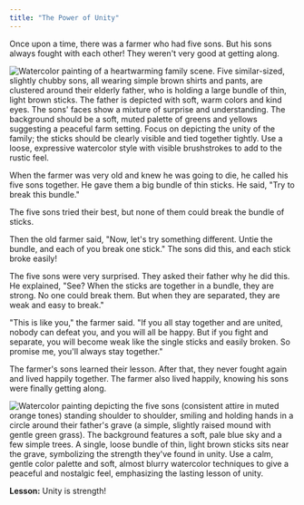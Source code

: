 ```yaml
---
title: "The Power of Unity"
---
```

Once upon a time, there was a farmer who had five sons.  But his sons always fought with each other! They weren't very good at getting along.

![Watercolor painting of a heartwarming family scene. Five similar-sized, slightly chubby sons, all wearing simple brown shirts and pants, are clustered around their elderly father, who is holding a large bundle of thin, light brown sticks. The father is depicted with soft, warm colors and kind eyes. The sons' faces show a mixture of surprise and understanding.  The background should be a soft, muted palette of greens and yellows suggesting a peaceful farm setting. Focus on depicting the unity of the family; the sticks should be clearly visible and tied together tightly. Use a loose, expressive watercolor style with visible brushstrokes to add to the rustic feel.](/images/image_the-power-of-unity0.png)

When the farmer was very old and knew he was going to die, he called his five sons together. He gave them a big bundle of thin sticks.  He said, "Try to break this bundle." 

The five sons tried their best, but none of them could break the bundle of sticks.

Then the old farmer said, "Now, let's try something different. Untie the bundle, and each of you break one stick."  The sons did this, and each stick broke easily!

The five sons were very surprised. They asked their father why he did this.  He explained, "See? When the sticks are together in a bundle, they are strong.  No one could break them. But when they are separated, they are weak and easy to break."

"This is like you," the farmer said. "If you all stay together and are united, nobody can defeat you, and you will all be happy. But if you fight and separate, you will become weak like the single sticks and easily broken. So promise me, you'll always stay together."

The farmer's sons learned their lesson. After that, they never fought again and lived happily together. The farmer also lived happily, knowing his sons were finally getting along.

![Watercolor painting depicting the five sons (consistent attire in muted orange tones) standing shoulder to shoulder, smiling and holding hands in a circle around their father's grave (a simple, slightly raised mound with gentle green grass). The background features a soft, pale blue sky and a few simple trees. A single, loose bundle of thin, light brown sticks sits near the grave, symbolizing the strength they've found in unity. Use a calm, gentle color palette and soft, almost blurry watercolor techniques to give a peaceful and nostalgic feel, emphasizing the lasting lesson of unity.](/images/image_the-power-of-unity2.png)

**Lesson:** Unity is strength!
